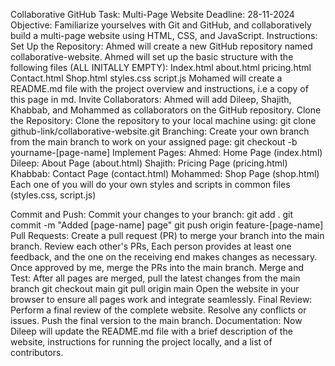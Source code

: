 Collaborative GitHub Task: Multi-Page Website
Deadline: 28-11-2024
Objective: Familiarize yourselves with Git and GitHub, and collaboratively build a multi-page website using HTML, CSS, and JavaScript.
Instructions:
Set Up the Repository:
Ahmed will create a new GitHub repository named collaborative-website.
Ahmed will set up the basic structure with the following files (ALL INITALLY EMPTY):
Index.html
about.html
pricing.html
Contact.html
Shop.html
styles.css
script.js
Mohamed will create a README.md file with the project overview and instructions, i.e a copy of this page in md.
Invite Collaborators:
Ahmed will add Dileep, Shajith, Khabbab, and Mohammed as collaborators on the GitHub repository.
Clone the Repository:
Clone the repository to your local machine using:
git clone github-link/collaborative-website.git
Branching:
Create your own branch from the main branch to work on your assigned page:
git checkout -b yourname-[page-name]
Implement Pages:
Ahmed: Home Page (index.html)
Dileep: About Page (about.html)
Shajith: Pricing Page (pricing.html)
Khabbab: Contact Page (contact.html)
Mohammed: Shop Page (shop.html)
Each one of you will do your own styles and scripts in common files (styles.css, script.js)

Commit and Push:
Commit your changes to your branch:
git add .
git commit -m "Added [page-name] page"
git push origin feature-[page-name]
Pull Requests:
Create a pull request (PR) to merge your branch into the main branch.
Review each other's PRs, Each person provides at least one feedback, and the one on the receiving end makes changes as necessary.
Once approved by me, merge the PRs into the main branch.
Merge and Test:
After all pages are merged, pull the latest changes from the main branch
git checkout main
git pull origin main
Open the website in your browser to ensure all pages work and integrate seamlessly.
Final Review:
Perform a final review of the complete website.
Resolve any conflicts or issues.
Push the final version to the main branch.
Documentation:
Now Dileep will update the README.md file with a brief description of the website, instructions for running the project locally, and a list of contributors.
